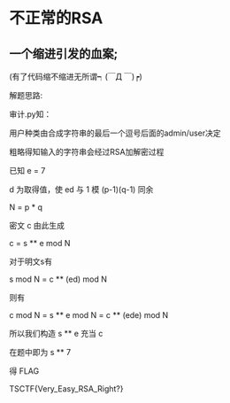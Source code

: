 # 不正常的RSA
## 一个缩进引发的血案;
(有了代码缩不缩进无所谓┑(￣Д ￣)┍)

解题思路:

审计.py知：

用户种类由合成字符串的最后一个逗号后面的admin/user决定

粗略得知输入的字符串会经过RSA加解密过程

已知 e = 7

d 为取得值，使 ed 与 1 模 (p-1)(q-1) 同余

N = p * q

密文 c 由此生成 

c = s ** e mod N

对于明文s有

s mod N = c ** (ed) mod N

则有

c mod N = s ** e mod N = c ** (ede) mod N

所以我们构造 s ** e 充当 c

在题中即为 s ** 7

得 FLAG

TSCTF{Very_Easy_RSA_Right?}